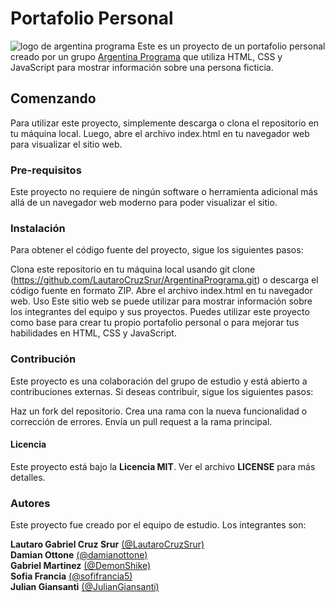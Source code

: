 <h1>Portafolio Personal</h1>
<img src="https://pablocamacho.com.ar/multimedia/imagenes/argentinaprograma.png" alt="logo de argentina programa">
Este es un proyecto de un portafolio personal creado por un grupo <a href="https://www.argentina.gob.ar/economia/conocimiento/argentina-programa">Argentina Programa</a> que utiliza HTML, CSS y JavaScript para mostrar información sobre una persona ficticia.

<h2>Comenzando</h2>
Para utilizar este proyecto, simplemente descarga o clona el repositorio en tu máquina local. Luego, abre el archivo index.html en tu navegador web para visualizar el sitio web.

<h3>Pre-requisitos</h3>
Este proyecto no requiere de ningún software o herramienta adicional más allá de un navegador web moderno para poder visualizar el sitio.

<h3>Instalación</h3>
Para obtener el código fuente del proyecto, sigue los siguientes pasos:

Clona este repositorio en tu máquina local usando git clone (<a>https://github.com/LautaroCruzSrur/ArgentinaPrograma.git</a>) o descarga el código fuente en formato ZIP.
Abre el archivo index.html en tu navegador web.
Uso
Este sitio web se puede utilizar para mostrar información sobre los integrantes del equipo y sus proyectos. Puedes utilizar este proyecto como base para crear tu propio portafolio personal o para mejorar tus habilidades en HTML, CSS y JavaScript.

<h3>Contribución</h3>
Este proyecto es una colaboración del grupo de estudio y está abierto a contribuciones externas. Si deseas contribuir, sigue los siguientes pasos:

Haz un fork del repositorio.
Crea una rama con la nueva funcionalidad o corrección de errores.
Envía un pull request a la rama principal.
<h4>Licencia</h4>
Este proyecto está bajo la <strong>Licencia MIT</strong>. Ver el archivo <strong>LICENSE</strong> para más detalles.

<h3>Autores</h3>
Este proyecto fue creado por el equipo de estudio. Los integrantes son:

<strong>Lautaro Gabriel Cruz Srur</strong> <a href="https://github.com/LautaroCruzSrur">(@LautaroCruzSrur)</a><br>
<strong>Damian Ottone</strong> <a href="https://github.com/damianottone">(@damianottone)</a><br>
<strong>Gabriel Martinez</strong> <a href="https://github.com/DemonShike">(@DemonShike)</a><br>
<strong>Sofia Francia</strong> <a href="https://github.com/sofifrancia5">(@sofifrancia5)</a><br>
<strong>Julian Giansanti</strong> <a href="https://github.com/JulianGiansanti">(@JulianGiansanti)</a>